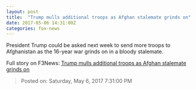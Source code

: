 ```yaml
---
layout: post
title:  "Trump mulls additional troops as Afghan stalemate grinds on"
date: 2017-05-06 14:31:00Z
categories: fox-news
---
```


President Trump could be asked next week to send more troops to Afghanistan as the 16-year war grinds on in a bloody stalemate.


Full story on F3News: [Trump mulls additional troops as Afghan stalemate grinds on](http://www.f3nws.com/n/WqxyWG)

> Posted on: Saturday, May 6, 2017 7:31:00 PM
